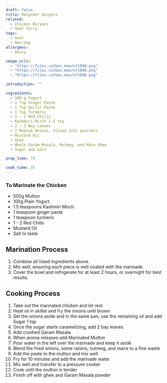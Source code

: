 ```yaml
---
draft: false
title: Mangsher Gorgora
related:
  - Chicken Biryani
  - Goat Curry
tags:
  - Goat
  - Non-Veg
allergens:
  - Dairy

image_urls:
  - "https://files.catbox.moe/nlt098.png"
  - "https://files.catbox.moe/nlt098.png"
  - "https://files.catbox.moe/nlt098.png"

introduction: ""

ingredients:
  - 100 g Yogurt
  - 1 Tsp Ginger Paste
  - 1 Tsp Garlic Paste
  - 1 Tsp Turmeric
  - 1 - 2 Red Chilis
  - Kashmiri Mirch 1.5 tsp
  - 2 - 3 Bay Leaves
  - 2 Medium Onions, sliced into quarters
  - Mustard Oil
  - Ghee
  - Whole Garam Masala, Nutmeg, and Mace Ghee
  - Sugar and Salt

prep_time: 75

cook_time: 35
---
```


### To Marinate the Chicken

- 500g Mutton
- 100g Plain Yogurt
- 1.5 teaspoons Kashmiri Mirch
- 1 teaspoon ginger paste
- 1 teaspoon turmeric
- 1 - 2 Red Chilis
- Mustard Oil
- Salt to taste

## Marination Process

1. Combine all listed ingredients above.
2. Mix well, ensuring each piece is well coated with the marinade.
3. Cover the bowl and refrigerate for at least 2 hours, or overnight for best results.

## Cooking Process

1. Take out the marinated chicken and let rest
2. Heat oil in skillet and fry the onions until brown
3. Set the onions aside and in the same pan, use the remaining oil and add Sugar 1 tsp
4. Once the sugar starts caramelizing, add 2 bay leaves
5. Add crushed Garam Masala
6. When aroma releases add Marinated Mutton
7. Pour water in the left over the marinade and keep it aside
8. Blend the fried onions, some raisins, nutmeg, and mace to a fine waste
9. Add the paste to the mutton and mix well
10. Fry for 10 minutes and add the marinade water
11. Mix well and transfer to a pressure cooker
12. Cook until the mutton is tender
13. Finish off with ghee and Garam Masala powder
